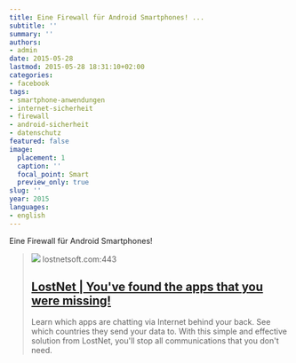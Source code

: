 ```yaml
---
title: Eine Firewall für Android Smartphones! ...
subtitle: ''
summary: ''
authors:
- admin
date: 2015-05-28
lastmod: 2015-05-28 18:31:10+02:00
categories:
- facebook
tags:
- smartphone-anwendungen
- internet-sicherheit
- firewall
- android-sicherheit
- datenschutz
featured: false
image:
  placement: 1
  caption: ''
  focal_point: Smart
  preview_only: true
slug: ''
year: 2015
languages:
- english
---
```


Eine Firewall für Android Smartphones!
> [![](https://lostnetsoft.com:443/wp-content/uploads/2014/04/logo.png)](http://lostnetsoft.com/)
> lostnetsoft.com:443
> ## [LostNet | You've found the apps that you were missing!](http://lostnetsoft.com/)
>
>Learn which apps are chatting via Internet behind your back. See which countries they send your data to. With this simple and effective solution from LostNet, you'll stop all communications that you don't need.